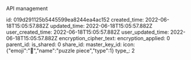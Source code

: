 API management

id: 019d291125b5445599ea8244ea4ac152
created_time: 2022-06-18T15:05:57.882Z
updated_time: 2022-06-18T15:05:57.882Z
user_created_time: 2022-06-18T15:05:57.882Z
user_updated_time: 2022-06-18T15:05:57.882Z
encryption_cipher_text: 
encryption_applied: 0
parent_id: 
is_shared: 0
share_id: 
master_key_id: 
icon: {"emoji":"🧩","name":"puzzle piece","type":1}
type_: 2
